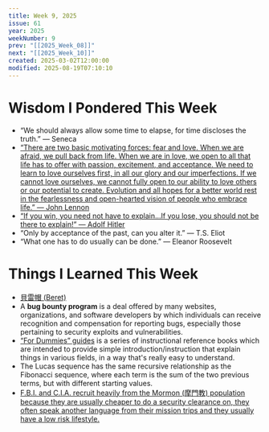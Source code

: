 ```yaml
---
title: Week 9, 2025
issue: 61
year: 2025
weekNumber: 9
prev: "[[2025_Week_08]]"
next: "[[2025_Week_10]]"
created: 2025-03-02T12:00:00
modified: 2025-08-19T07:10:10
---
```


# Wisdom I Pondered This Week

* “We should always allow some time to elapse, for time discloses the truth.” — Seneca
* [“There are two basic motivating forces: fear and love. When we are afraid, we pull back from life. When we are in love, we open to all that life has to offer with passion, excitement, and acceptance. We need to learn to love ourselves first, in all our glory and our imperfections. If we cannot love ourselves, we cannot fully open to our ability to love others or our potential to create. Evolution and all hopes for a better world rest in the fearlessness and open-hearted vision of people who embrace life.” — John Lennon](https://www.goodreads.com/quotes/26411-there-are-two-basic-motivating-forces-fear-and-love-when)
* [“If you win, you need not have to explain...If you lose, you should not be there to explain!” — Adolf Hitler](https://www.goodreads.com/quotes/137599-if-you-win-you-need-not-have-to-explain-if-you)
* “Only by acceptance of the past, can you alter it.” — T.S. Eliot
* “What one has to do usually can be done.” — Eleanor Roosevelt

# Things I Learned This Week

* [貝雷帽 (Beret)](https://www.google.com/search?q=Beret)
* A **bug bounty program** is a deal offered by many websites, organizations, and software developers by which individuals can receive recognition and compensation for reporting bugs, especially those pertaining to security exploits and vulnerabilities.
* [“For Dummies” guides](https://en.wikipedia.org/wiki/For_Dummies) is a series of instructional reference books which are intended to provide simple introduction/instruction that explain things in various fields, in a way that's really easy to understand.
* The Lucas sequence has the same recursive relationship as the Fibonacci sequence, where each term is the sum of the two previous terms, but with different starting values.
* [F.B.I. and C.I.A. recruit heavily from the Mormon (摩門教) population because they are usually cheaper to do a security clearance on, they often speak another language from their mission trips and they usually have a low risk lifestyle.](https://www.reddit.com/r/todayilearned/comments/lx3plx/til_that_the_fbi_and_cia_recruit_heavily_from_the/)
